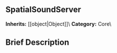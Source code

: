 ##  SpatialSoundServer  
**Inherits:** [[object|Object]]\\
**Category:** Core\\
##  Brief Description  

